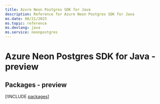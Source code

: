 ```yaml
---
title: Azure Neon Postgres SDK for Java
description: Reference for Azure Neon Postgres SDK for Java
ms.date: 08/21/2025
ms.topic: reference
ms.devlang: java
ms.service: neonpostgres
---
```

# Azure Neon Postgres SDK for Java - preview
## Packages - preview
[!INCLUDE [packages](neon-postgres-index.md)]